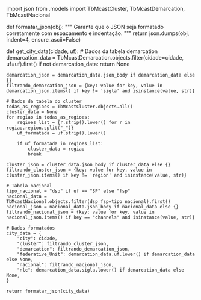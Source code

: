 import json
from .models import TbMcastCluster, TbMcastDemarcation, TbMcastNacional

def formatar_json(obj):
    """ Garante que o JSON seja formatado corretamente com espaçamento e indentação. """
    return json.dumps(obj, indent=4, ensure_ascii=False)

def get_city_data(cidade, uf):
    # Dados da tabela demarcation
    demarcation_data = TbMcastDemarcation.objects.filter(cidade=cidade, uf=uf).first()
    if not demarcation_data:
        return None

    demarcation_json = demarcation_data.json_body if demarcation_data else {}
    filtrando_demarcation_json = {key: value for key, value in demarcation_json.items() if key != 'sigla' and isinstance(value, str)}

    # Dados da tabela do cluster
    todas_as_regioes = TbMcastCluster.objects.all()
    cluster_data = None
    for regiao in todas_as_regioes:
        regioes_list = {r.strip().lower() for r in regiao.region.split("_")}
        uf_formatada = uf.strip().lower()

        if uf_formatada in regioes_list:
            cluster_data = regiao
            break

    cluster_json = cluster_data.json_body if cluster_data else {}
    filtrando_cluster_json = {key: value for key, value in cluster_json.items() if key != 'region' and isinstance(value, str)}

    # Tabela nacional
    tipo_nacional = "dsp" if uf == "SP" else "fsp"
    nacional_data = TbMcastNacional.objects.filter(dsp_fsp=tipo_nacional).first()
    nacional_json = nacional_data.json_body if nacional_data else {}
    filtrando_nacional_json = {key: value for key, value in nacional_json.items() if key == "channels" and isinstance(value, str)}

    # Dados formatados
    city_data = {
        "city": cidade,
        "cluster": filtrando_cluster_json,
        "demarcation": filtrando_demarcation_json,
        "federative_Unit": demarcation_data.uf.lower() if demarcation_data else None,
        "nacional": filtrando_nacional_json,
        "nlc": demarcation_data.sigla.lower() if demarcation_data else None,
    }

    return formatar_json(city_data)



